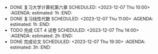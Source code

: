 - DONE 复习大学计算机第六章
  SCHEDULED: <2023-12-07 Thu 10:00>
  :AGENDA:
  estimated: 1h
  :END:
- DONE 复习线性代数
  SCHEDULED: <2023-12-07 Thu 11:00>
  :AGENDA:
  estimated: 1h
  :END:
- TODO 完成 CET 4 试卷
  SCHEDULED: <2023-12-07 Thu 14:00>
  :AGENDA:
  estimated: 2h
  :END:
- DONE 完成论文
  SCHEDULED: <2023-12-07 Thu 19:30>
  :AGENDA:
  estimated: 3h
  :END: